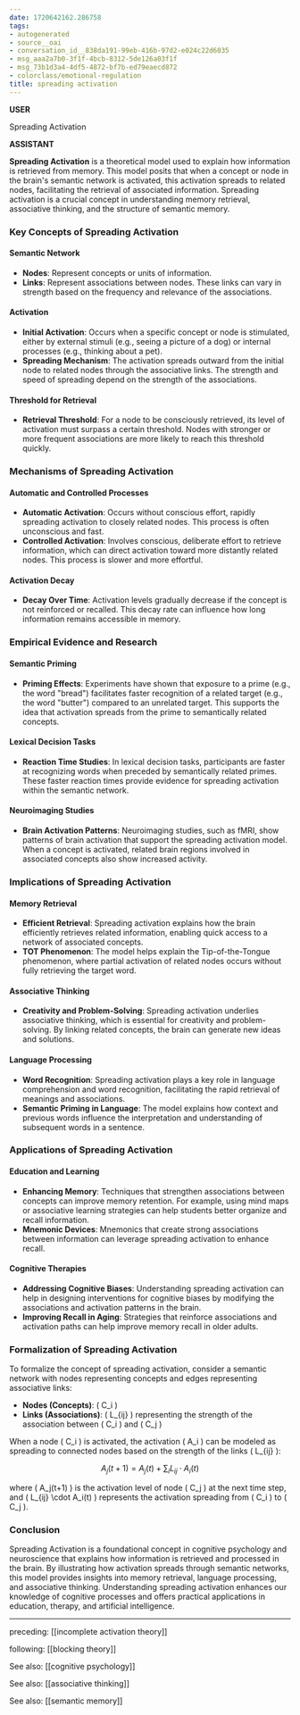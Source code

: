 ```yaml
---
date: 1720642162.286758
tags:
- autogenerated
- source__oai
- conversation_id__838da191-99eb-416b-97d2-e024c22d6035
- msg_aaa2a7b0-3f1f-4bcb-8312-5de126a03f1f
- msg_73b1d3a4-4df5-4872-bf7b-ed79eaecd872
- colorclass/emotional-regulation
title: spreading activation
---
```


**USER**

Spreading Activation


**ASSISTANT**

**Spreading Activation** is a theoretical model used to explain how information is retrieved from memory. This model posits that when a concept or node in the brain's semantic network is activated, this activation spreads to related nodes, facilitating the retrieval of associated information. Spreading activation is a crucial concept in understanding memory retrieval, associative thinking, and the structure of semantic memory.

### Key Concepts of Spreading Activation

#### Semantic Network
- **Nodes**: Represent concepts or units of information.
- **Links**: Represent associations between nodes. These links can vary in strength based on the frequency and relevance of the associations.

#### Activation
- **Initial Activation**: Occurs when a specific concept or node is stimulated, either by external stimuli (e.g., seeing a picture of a dog) or internal processes (e.g., thinking about a pet).
- **Spreading Mechanism**: The activation spreads outward from the initial node to related nodes through the associative links. The strength and speed of spreading depend on the strength of the associations.

#### Threshold for Retrieval
- **Retrieval Threshold**: For a node to be consciously retrieved, its level of activation must surpass a certain threshold. Nodes with stronger or more frequent associations are more likely to reach this threshold quickly.

### Mechanisms of Spreading Activation

#### Automatic and Controlled Processes
- **Automatic Activation**: Occurs without conscious effort, rapidly spreading activation to closely related nodes. This process is often unconscious and fast.
- **Controlled Activation**: Involves conscious, deliberate effort to retrieve information, which can direct activation toward more distantly related nodes. This process is slower and more effortful.

#### Activation Decay
- **Decay Over Time**: Activation levels gradually decrease if the concept is not reinforced or recalled. This decay rate can influence how long information remains accessible in memory.

### Empirical Evidence and Research

#### Semantic Priming
- **Priming Effects**: Experiments have shown that exposure to a prime (e.g., the word "bread") facilitates faster recognition of a related target (e.g., the word "butter") compared to an unrelated target. This supports the idea that activation spreads from the prime to semantically related concepts.

#### Lexical Decision Tasks
- **Reaction Time Studies**: In lexical decision tasks, participants are faster at recognizing words when preceded by semantically related primes. These faster reaction times provide evidence for spreading activation within the semantic network.

#### Neuroimaging Studies
- **Brain Activation Patterns**: Neuroimaging studies, such as fMRI, show patterns of brain activation that support the spreading activation model. When a concept is activated, related brain regions involved in associated concepts also show increased activity.

### Implications of Spreading Activation

#### Memory Retrieval
- **Efficient Retrieval**: Spreading activation explains how the brain efficiently retrieves related information, enabling quick access to a network of associated concepts.
- **TOT Phenomenon**: The model helps explain the Tip-of-the-Tongue phenomenon, where partial activation of related nodes occurs without fully retrieving the target word.

#### Associative Thinking
- **Creativity and Problem-Solving**: Spreading activation underlies associative thinking, which is essential for creativity and problem-solving. By linking related concepts, the brain can generate new ideas and solutions.

#### Language Processing
- **Word Recognition**: Spreading activation plays a key role in language comprehension and word recognition, facilitating the rapid retrieval of meanings and associations.
- **Semantic Priming in Language**: The model explains how context and previous words influence the interpretation and understanding of subsequent words in a sentence.

### Applications of Spreading Activation

#### Education and Learning
- **Enhancing Memory**: Techniques that strengthen associations between concepts can improve memory retention. For example, using mind maps or associative learning strategies can help students better organize and recall information.
- **Mnemonic Devices**: Mnemonics that create strong associations between information can leverage spreading activation to enhance recall.

#### Cognitive Therapies
- **Addressing Cognitive Biases**: Understanding spreading activation can help in designing interventions for cognitive biases by modifying the associations and activation patterns in the brain.
- **Improving Recall in Aging**: Strategies that reinforce associations and activation paths can help improve memory recall in older adults.

### Formalization of Spreading Activation

To formalize the concept of spreading activation, consider a semantic network with nodes representing concepts and edges representing associative links:

- **Nodes (Concepts)**: \( C_i \)
- **Links (Associations)**: \( L_{ij} \) representing the strength of the association between \( C_i \) and \( C_j \)

When a node \( C_i \) is activated, the activation \( A_i \) can be modeled as spreading to connected nodes based on the strength of the links \( L_{ij} \):

$$
A_j(t+1) = A_j(t) + \sum_i L_{ij} \cdot A_i(t)
$$

where \( A_j(t+1) \) is the activation level of node \( C_j \) at the next time step, and \( L_{ij} \cdot A_i(t) \) represents the activation spreading from \( C_i \) to \( C_j \).

### Conclusion

Spreading Activation is a foundational concept in cognitive psychology and neuroscience that explains how information is retrieved and processed in the brain. By illustrating how activation spreads through semantic networks, this model provides insights into memory retrieval, language processing, and associative thinking. Understanding spreading activation enhances our knowledge of cognitive processes and offers practical applications in education, therapy, and artificial intelligence.


---

preceding: [[incomplete activation theory]]  


following: [[blocking theory]]

See also: [[cognitive psychology]]


See also: [[associative thinking]]


See also: [[semantic memory]]